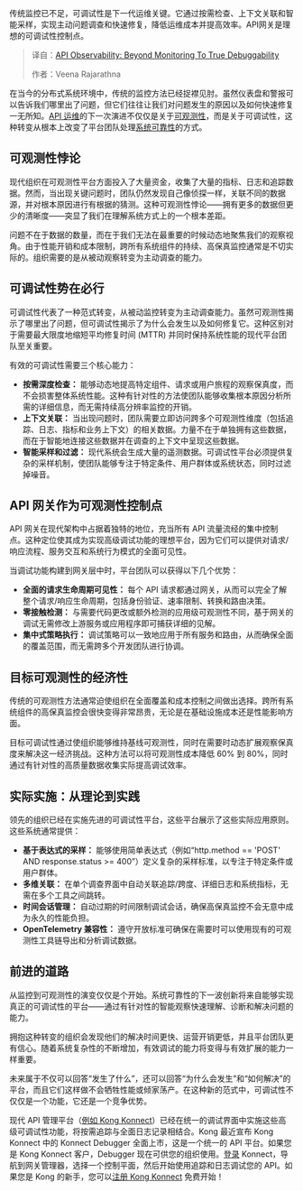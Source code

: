 
<!--
title: API可观测性：从监控走向真正的可调试性
cover: https://cdn.thenewstack.io/media/2025/08/b5dbe6b1-screenshot-2025-08-06-at-10.42.14 am.png
summary: 传统监控已不足，可调试性是下一代运维关键。它通过按需检查、上下文关联和智能采样，实现主动问题调查和快速修复，降低运维成本并提高效率。API网关是理想的可调试性控制点。
-->

传统监控已不足，可调试性是下一代运维关键。它通过按需检查、上下文关联和智能采样，实现主动问题调查和快速修复，降低运维成本并提高效率。API网关是理想的可调试性控制点。

> 译自：[API Observability: Beyond Monitoring To True Debuggability](https://thenewstack.io/api-observability-beyond-monitoring-to-true-debuggability/)
> 
> 作者：Veena Rajarathna

在当今的分布式系统环境中，传统的监控方法已经捉襟见肘。虽然仪表盘和警报可以告诉我们哪里出了问题，但它们往往让我们对问题发生的原因以及如何快速修复一无所知。[API 运维](https://thenewstack.io/api-management/)的下一次演进不仅仅是关于[可观测性](https://thenewstack.io/observability/)，而是关于可调试性，这种转变从根本上改变了平台团队处理[系统可靠性](https://thenewstack.io/a-new-definition-of-reliability/)的方式。

## 可观测性悖论

现代组织在可观测性平台方面投入了大量资金，收集了大量的指标、日志和追踪数据。然而，当出现关键问题时，团队仍然发现自己像侦探一样，关联不同的数据源，并对根本原因进行有根据的猜测。这种可观测性悖论——拥有更多的数据但更少的清晰度——突显了我们在理解系统方式上的一个根本差距。

问题不在于数据的数量，而在于我们无法在最重要的时候动态地聚焦我们的观察视角。由于性能开销和成本限制，跨所有系统组件的持续、高保真监控通常是不切实际的。组织需要的是从被动观察转变为主动调查的能力。

## 可调试性势在必行

可调试性代表了一种范式转变，从被动监控转变为主动调查能力。虽然可观测性揭示了哪里出了问题，但可调试性揭示了为什么会发生以及如何修复它。这种区别对于需要最大限度地缩短平均修复时间 (MTTR) 并同时保持系统性能的现代平台团队至关重要。

有效的可调试性需要三个核心能力：

* **按需深度检查：** 能够动态地提高特定组件、请求或用户旅程的观察保真度，而不会损害整体系统性能。这种有针对性的方法使团队能够收集根本原因分析所需的详细信息，而无需持续高分辨率监控的开销。
* **上下文关联：** 当出现问题时，团队需要立即访问跨多个可观测性维度（包括追踪、日志、指标和业务上下文）的相关数据。力量不在于单独拥有这些数据，而在于智能地连接这些数据并在调查的上下文中呈现这些数据。
* **智能采样和过滤：** 现代系统会生成大量的遥测数据。可调试性平台必须提供复杂的采样机制，使团队能够专注于特定条件、用户群体或系统状态，同时过滤掉噪音。

## API 网关作为可观测性控制点

API 网关在现代架构中占据着独特的地位，充当所有 API 流量流经的集中控制点。这种定位使其成为实现高级调试功能的理想平台，因为它们可以提供对请求/响应流程、服务交互和系统行为模式的全面可见性。

当调试功能构建到网关层中时，平台团队可以获得以下几个优势：

* **全面的请求生命周期可见性：** 每个 API 请求都通过网关，从而可以完全了解整个请求/响应生命周期，包括身份验证、速率限制、转换和路由决策。
* **零接触检测：** 与需要代码更改或额外检测的应用级可观测性不同，基于网关的调试无需修改上游服务或应用程序即可捕获详细的见解。
* **集中式策略执行：** 调试策略可以一致地应用于所有服务和路由，从而确保全面的覆盖范围，而无需跨多个开发团队进行协调。

## 目标可观测性的经济性

传统的可观测性方法通常迫使组织在全面覆盖和成本控制之间做出选择。跨所有系统组件的高保真监控会很快变得非常昂贵，无论是在基础设施成本还是性能影响方面。

目标可调试性通过使组织能够维持基线可观测性，同时在需要时动态扩展观察保真度来解决这一经济挑战。这种方法可以将可观测性成本降低 60% 到 80%，同时通过有针对性的高质量数据收集实际提高调试效率。

## 实际实施：从理论到实践

领先的组织已经在实施先进的可调试性平台，这些平台展示了这些实际应用原则。这些系统通常提供：

* **基于表达式的采样：** 能够使用简单表达式（例如“http.method == 'POST' AND response.status >= 400”）定义复杂的采样标准，以专注于特定条件或用户群体。
* **多维关联：** 在单个调查界面中自动关联追踪/跨度、详细日志和系统指标，无需在多个工具之间跳转。
* **时间会话管理：** 自动过期的时间限制调试会话，确保高保真监控不会无意中成为永久的性能负担。
* **OpenTelemetry 兼容性：** 遵守开放标准可确保在需要时可以使用现有的可观测性工具链导出和分析调试数据。

## **前进的道路**

从监控到可观测性的演变仅仅是个开始。系统可靠性的下一波创新将来自能够实现真正的可调试性的平台——通过有针对性的智能观察快速理解、诊断和解决问题的能力。

拥抱这种转变的组织会发现他们的解决时间更快、运营开销更低，并且平台团队更有信心。随着系统复杂性的不断增加，有效调试的能力将变得与有效扩展的能力一样重要。

未来属于不仅可以回答“发生了什么”，还可以回答“为什么会发生”和“如何解决”的平台，而且它们这样做不会牺牲性能或倾家荡产。在这种新的范式中，可调试性不仅仅是一个功能，它还是一个竞争优势。

现代 API 管理平台（[例如 Kong Konnect](https://konghq.com/products/kong-konnect)）已经在统一的调试界面中实施这些高级可调试性功能，将按需追踪与全面日志记录相结合。Kong 最近宣布 Kong Konnect 中的 Konnect Debugger 全面上市，这是一个统一的 API 平台。如果您是 Kong Konnect 客户，Debugger 现在可供您的组织使用。[登录](https://cloud.konghq.com/login) Konnect，导航到网关管理器，选择一个控制平面，然后开始使用追踪和日志调试您的 API。如果您是 Kong 的新手，您可以[注册 Kong Konnect](https://konghq.com/products/kong-konnect/register) 免费开始！